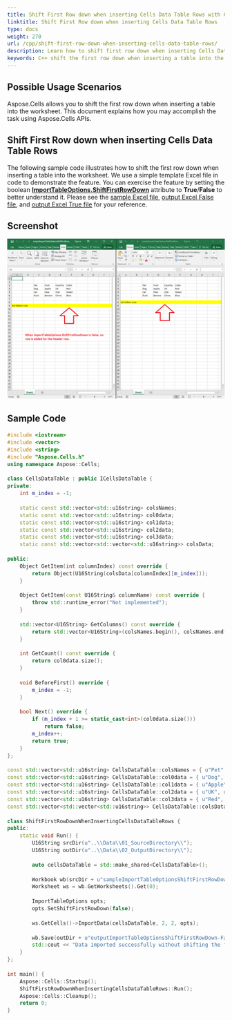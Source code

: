 ```yaml
---
title: Shift First Row down when inserting Cells Data Table Rows with C++
linktitle: Shift First Row down when inserting Cells Data Table Rows
type: docs
weight: 270
url: /cpp/shift-first-row-down-when-inserting-cells-data-table-rows/
description: Learn how to shift first row down when inserting Cells Data Table Rows through the Aspose.Cells for C++ API.
keywords: C++ shift the first row down when inserting a table into the worksheet, shift first row down, shift first row down when adding a table into worksheet
---
```


## **Possible Usage Scenarios**

Aspose.Cells allows you to shift the first row down when inserting a table into the worksheet. This document explains how you may accomplish the task using Aspose.Cells APIs.

## **Shift First Row down when inserting Cells Data Table Rows**

The following sample code illustrates how to shift the first row down when inserting a table into the worksheet. We use a simple template Excel file in code to demonstrate the feature. You can exercise the feature by setting the boolean [**ImportTableOptions.ShiftFirstRowDown**](https://reference.aspose.com/cells/cpp/aspose.cells/importtableoptions/shiftfirstrowdown/) attribute to **True**/**False** to better understand it. Please see the [sample Excel file](45056031.xlsx), [output Excel False file](45056032.xlsx), and [output Excel True file](45056033.xlsx) for your reference.

## **Screenshot**

![todo:image_alt_text](shift-first-row-down-when-inserting-cells-data-table-rows_1.png)

## **Sample Code**

```c++
#include <iostream>
#include <vector>
#include <string>
#include "Aspose.Cells.h"
using namespace Aspose::Cells;

class CellsDataTable : public ICellsDataTable {
private:
    int m_index = -1;

    static const std::vector<std::u16string> colsNames;
    static const std::vector<std::u16string> col0data;
    static const std::vector<std::u16string> col1data;
    static const std::vector<std::u16string> col2data;
    static const std::vector<std::u16string> col3data;
    static const std::vector<std::vector<std::u16string>> colsData;

public:
    Object GetItem(int columnIndex) const override {
        return Object(U16String(colsData[columnIndex][m_index]));
    }

    Object GetItem(const U16String& columnName) const override {
        throw std::runtime_error("Not implemented");
    }

    std::vector<U16String> GetColumns() const override {
        return std::vector<U16String>(colsNames.begin(), colsNames.end());
    }

    int GetCount() const override {
        return col0data.size();
    }

    void BeforeFirst() override {
        m_index = -1;
    }

    bool Next() override {
        if (m_index + 1 >= static_cast<int>(col0data.size()))
            return false;
        m_index++;
        return true;
    }
};

const std::vector<std::u16string> CellsDataTable::colsNames = { u"Pet", u"Fruit", u"Country", u"Color" };
const std::vector<std::u16string> CellsDataTable::col0data = { u"Dog", u"Cat", u"Duck" };
const std::vector<std::u16string> CellsDataTable::col1data = { u"Apple", u"Pear", u"Banana" };
const std::vector<std::u16string> CellsDataTable::col2data = { u"UK", u"USA", u"China" };
const std::vector<std::u16string> CellsDataTable::col3data = { u"Red", u"Green", u"Blue" };
const std::vector<std::vector<std::u16string>> CellsDataTable::colsData = { col0data, col1data, col2data, col3data };

class ShiftFirstRowDownWhenInsertingCellsDataTableRows {
public:
    static void Run() {
        U16String srcDir(u"..\\Data\\01_SourceDirectory\\");
        U16String outDir(u"..\\Data\\02_OutputDirectory\\");

        auto cellsDataTable = std::make_shared<CellsDataTable>();

        Workbook wb(srcDir + u"sampleImportTableOptionsShiftFirstRowDown.xlsx");
        Worksheet ws = wb.GetWorksheets().Get(0);

        ImportTableOptions opts;
        opts.SetShiftFirstRowDown(false);

        ws.GetCells()->ImportData(cellsDataTable, 2, 2, opts);

        wb.Save(outDir + u"outputImportTableOptionsShiftFirstRowDown-False.xlsx");
        std::cout << "Data imported successfully without shifting the first row down." << std::endl;
    }
};

int main() {
    Aspose::Cells::Startup();
    ShiftFirstRowDownWhenInsertingCellsDataTableRows::Run();
    Aspose::Cells::Cleanup();
    return 0;
}
```